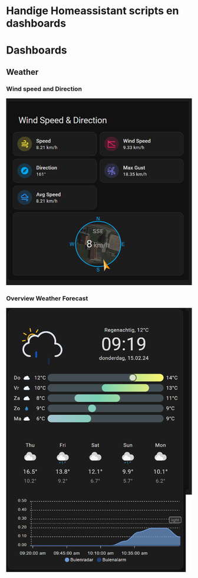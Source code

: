 # Handige Homeassistant scripts en dashboards


# Dashboards

## Weather

### Wind speed and Direction

![windspeed and direction](/Dashboards/LoveLace/Weather/Windspeed_and_direction.png "windspeed and direction")

### Overview Weather Forecast

![overview weather forecast](/Dashboards/LoveLace/Weather/Overview_Weather_forecast.png "overview weather forecast")